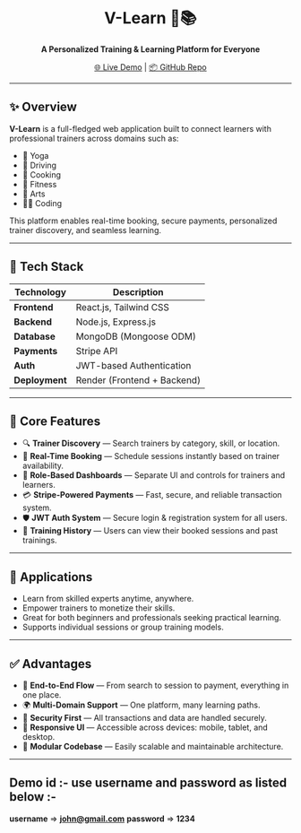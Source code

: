 <div align="center">
  <h1>V-Learn 🧠📚</h1>
  <p><strong>A Personalized Training & Learning Platform for Everyone</strong></p>
  <a href="https://v-learn-platform.onrender.com/">🌐 Live Demo</a> |
  <a href="https://github.com/Himender-Singh/v-learn">📦 GitHub Repo</a>
</div>

---

## ✨ Overview

**V-Learn** is a full-fledged web application built to connect learners with professional trainers across domains such as:

- 🧘 Yoga
- 🚗 Driving
- 🍳 Cooking
- 💪 Fitness
- 🎨 Arts
- 👨‍💻 Coding

This platform enables real-time booking, secure payments, personalized trainer discovery, and seamless learning.

---

## 🚀 Tech Stack

| Technology        | Description                             |
|------------------|-----------------------------------------|
| **Frontend**      | React.js, Tailwind CSS                  |
| **Backend**       | Node.js, Express.js                     |
| **Database**      | MongoDB (Mongoose ODM)                  |
| **Payments**      | Stripe API                              |
| **Auth**          | JWT-based Authentication                |
| **Deployment**    | Render (Frontend + Backend)             |

---

## 🔑 Core Features

- 🔍 **Trainer Discovery** — Search trainers by category, skill, or location.
- 📅 **Real-Time Booking** — Schedule sessions instantly based on trainer availability.
- 👥 **Role-Based Dashboards** — Separate UI and controls for trainers and learners.
- 💳 **Stripe-Powered Payments** — Fast, secure, and reliable transaction system.
- 🛡️ **JWT Auth System** — Secure login & registration system for all users.
- 🧾 **Training History** — Users can view their booked sessions and past trainings.

---

## 🎯 Applications

- Learn from skilled experts anytime, anywhere.
- Empower trainers to monetize their skills.
- Great for both beginners and professionals seeking practical learning.
- Supports individual sessions or group training models.

---

## ✅ Advantages

- 🎯 **End-to-End Flow** — From search to session to payment, everything in one place.
- 🌍 **Multi-Domain Support** — One platform, many learning paths.
- 🔐 **Security First** — All transactions and data are handled securely.
- 📱 **Responsive UI** — Accessible across devices: mobile, tablet, and desktop.
- 🔧 **Modular Codebase** — Easily scalable and maintainable architecture.

---

## Demo id :- use username and password as listed below :-
   **username** => **john@gmail.com**
   **password** => **1234**

